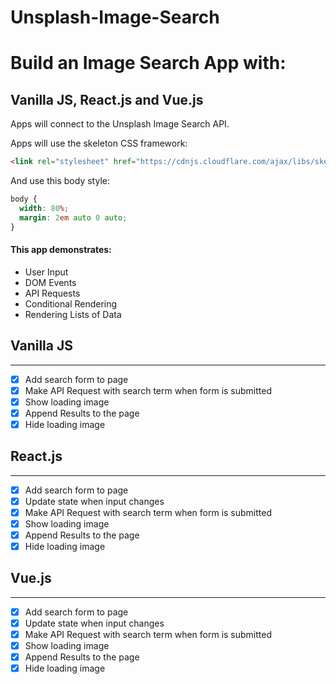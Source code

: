 # Unsplash-Image-Search
# Build an Image Search App with:
## Vanilla JS, React.js and Vue.js

Apps will connect to the Unsplash Image Search API.

Apps will use the skeleton CSS framework:

```html
<link rel="stylesheet" href="https://cdnjs.cloudflare.com/ajax/libs/skeleton/2.0.4/skeleton.min.css">
```

And use this body style:

```css
body {
  width: 80%;
  margin: 2em auto 0 auto;
}
```

#### This app demonstrates:

* User Input
* DOM Events
* API Requests
* Conditional Rendering
* Rendering Lists of Data

## Vanilla JS
---

* [x] Add search form to page
* [x] Make API Request with search term when form is submitted
* [x] Show loading image
* [x] Append Results to the page
* [x] Hide loading image

## React.js
---

* [x] Add search form to page
* [x] Update state when input changes
* [x] Make API Request with search term when form is submitted
* [x] Show loading image
* [x] Append Results to the page
* [x] Hide loading image

## Vue.js
---

* [x] Add search form to page
* [x] Update state when input changes
* [x] Make API Request with search term when form is submitted
* [x] Show loading image
* [x] Append Results to the page
* [x] Hide loading image